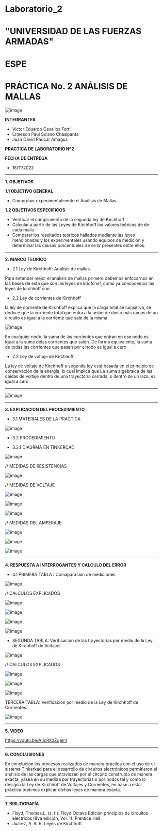 # Laboratorio_2

# "UNIVERSIDAD DE LAS FUERZAS ARMADAS"
# ESPE
# PRÁCTICA No. 2 ANÁLISIS DE MALLAS

![image](https://user-images.githubusercontent.com/116772918/200762591-a164d8db-c02e-4269-8bb4-0bc4c810d79f.png)

**INTEGRANTES**
 
* Victor Eduardo Cevallos Forti
* Ermeson Paul Solano Chasipanta
* Juan David Paucar Amagua


**PRACTICA DE LABORATORIO Nº2**

**FECHA DE ENTREGA**
* 18/11/2022
--------------------------------------------------------------------------------------------------------------------------------------------------------------------------------------

**1. OBJETIVOS**

**1.1  OBJETIVO GENERAL**

* Comprobar experimentalmente el Análisis de Mallas.

**1.2  OBJETIVOS ESPECIFICOS**

* Verificar el cumplimiento de la segunda  ley de Kirchhoff
* Calcular a partir de las Leyes de Kirchhoff los valores teóricos de de cada malla
* Comparar los resultados teóricos hallados mediante las leyes mencionadas y los experimentales usando equipos de medición y determinar las causas porcentuales de error presentes entre ellos. 

--------------------------------------------------------------------------------------------------------------------------------------------------------------------------------------
**2. MARCO TEORICO**

* 2.1 Ley de Kirchhoff: Análisis de mallas.
 
Para entender mejor el analisis de mallas primero debemos enfocarnos en las bases de esta que son las  leyes de kricfchof, como ya concocemos las  leyes  de kirchhoff son:

* 2.2 Ley de corrientes de Kirchhoff

la ley de corriente de Kirchhoff explica que la carga total se conserva, se deduce que la corriente total que entra a la unión de dos o más ramas de un circuito es igual a la corriente que sale de la misma.

![image](https://user-images.githubusercontent.com/116772918/200897862-25d18d7c-8a4c-4fd5-93d9-02a36dd58912.png)


En cualquier nodo, la suma de las corrientes que entran en ese nodo es igual a la suma delas corrientes que salen. De forma equivalente, la suma de todas las corrientes que pasan por elnodo es igual a cero

* 2.3 Ley de voltaje de Kirchhoff

La ley de voltaje de Kirchhoff o segunda ley está basada en el principio de conservación de la energía, lo cual implica que La suma algebraica de las caídas de voltaje dentro de una trayectoria cerrada, o dentro de un lazo, es igual a cero.

-------------------------------------------------------------------------------------------------------------------------------------------------------------------------------------


![image](https://user-images.githubusercontent.com/116772918/202565287-78760bd3-e4fd-421e-bdc7-65f5ffe37dcf.png)







--------------------------------------------------------------------------------------------------------------------------------------------------------------------------------------
**3. EXPLICACIÓN DEL PROCEDIMIENTO**

* 3.1 MATERIALES DE LA PRACTICA

![image](https://user-images.githubusercontent.com/116772918/202551314-204f9790-1ca2-42fe-9f39-898766234dc7.png)


* 3.2 PROCEDIMIENTO

* 3.2.1 DIAGRMA EN TINKERCAD

![image](https://user-images.githubusercontent.com/116772918/201216346-c1b8ec56-0ac9-422a-86fd-7c00cff980f8.png)

// MEDIDAS DE RESISTENCIAS 

![image](https://user-images.githubusercontent.com/116772918/201217657-672682f3-907e-4c6d-80b2-909a9fd2db84.png)

// MEDIDAS DE VOLTAJE 

![image](https://user-images.githubusercontent.com/116772918/201218230-41626c40-0b02-4547-b427-ca6ce35fbd77.png)

![image](https://user-images.githubusercontent.com/116772918/201218265-f69df9f7-c5b5-4448-8d8f-7e11261b64ac.png)

![image](https://user-images.githubusercontent.com/116772918/201218358-682b689e-c569-40f6-ae95-415f9dfe719d.png)


// MEDIDAS DEL AMPERAJE 

![image](https://user-images.githubusercontent.com/116772918/201401461-435da11e-43e4-4e3e-b503-62f94a8ff0ce.png)

![image](https://user-images.githubusercontent.com/116772918/201218653-c5c6d515-3b90-4c78-a24b-80f33baf98aa.png)

![image](https://user-images.githubusercontent.com/116772918/201218892-8140c610-234a-43a9-ac3c-5187a551315b.png)




--------------------------------------------------------------------------------------------------------------------------------------------------------------------------------------
**4. RESPUESTA A INTERROGANTES Y CALCULO DEL ERROR**



* 4.1 PRIMERA TABLA : Comaparacion de mediciones 

![image](https://user-images.githubusercontent.com/116772918/201261255-353188b4-cf51-4be1-905e-d4047487ec80.png)


// CALCULOS EXPLICADOS 


![image](https://user-images.githubusercontent.com/116772918/201228154-996fab2c-97f4-41a0-a343-929305589bcd.png)

![image](https://user-images.githubusercontent.com/116772918/201228190-18ab745f-f713-46fc-9df7-cf144cde9fbd.png)


![image](https://user-images.githubusercontent.com/116772918/201231737-ed85ab22-4df5-4eb9-bec9-bbb64c0da0ea.png)

![image](https://user-images.githubusercontent.com/116772918/201231786-69a05e7e-e8e4-42f1-99cf-e31a8d6825d1.png)


* SEGUNDA TABLA: Verificacion de las trayectorias por medio de la Ley de Kirchhoff de Voltajes.


![image](https://user-images.githubusercontent.com/116772918/201263093-a9a27430-612c-47cb-b6e4-6bd22d31cbba.png)


// CALCULOS EXPLICADOS 

![image](https://user-images.githubusercontent.com/116772918/201263232-933de152-be6a-444a-9840-533c4a86b59f.png)

![image](https://user-images.githubusercontent.com/116772918/201263314-971a40a0-305d-4622-aace-5e25bc252cc4.png)

![image](https://user-images.githubusercontent.com/116772918/201263363-9139caba-5f54-459c-96a7-825133fc55ea.png)



TERCERA TABLA: Verificación por medio de la Ley de Kirchhoff de Corrientes.


![image](https://user-images.githubusercontent.com/116772918/201264612-bf33bf52-783b-4087-b994-bd0a0c914eed.png)



--------------------------------------------------------------------------------------------------------------------------------------------------------------------------------------

**5. VIDEO**

https://youtu.be/AJcRXzZgemI

--------------------------------------------------------------------------------------------------------------------------------------------------------------------------------------

**6. CONCLUSIONES**

En conclución los procesos realizados de manera práctica con el uso de el sistema Tinkerkad para el desarrollo de circuitos electrónicos permitieron el análisis de las
cargas que atraviezan por el circuito construido de manera exacta, yasea en su medida por trayectorias o por nodos tal y como lo designa la Ley de Kirchhoff de
Voltajes y Corrientes, en base a esta práctica pudimos explicar dichas leyes de manera exacta.


----------------------------------------------------------------------------------------------------------------------------------------------------------------------------------------

**7. BIBLIOGRAFÍA**
* Floyd, Thomas.L. (s. f.). Floyd Octava Edición principios de circuitos electricos (8va edición, Vol. 1). Prentice Hall
* Juárez, A. R. R. Leyes de Kirchhoff.
